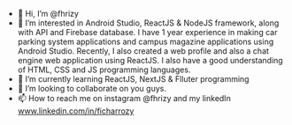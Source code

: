 - 👋 Hi, I’m @fhrizy
- 👀 I’m interested in Android Studio, ReactJS & NodeJS framework, along with API and Firebase database. I have 1 year experience in making car parking system applications and campus magazine applications using Android Studio. Recently, I also created a web profile and also a chat engine web application using ReactJS. I also have a good understanding of HTML, CSS and JS programming languages.
- 🌱 I’m currently learning ReactJS, NextJS & Flluter programming
- 💞️ I’m looking to collaborate on you guys.
- 📫 How to reach me on instagram @fhrizy and my linkedIn www.linkedin.com/in/ficharrozy

<!---
fhrizy/fhrizy is a ✨ special ✨ repository because its `README.md` (this file) appears on your GitHub profile.
You can click the Preview link to take a look at your changes.
--->
